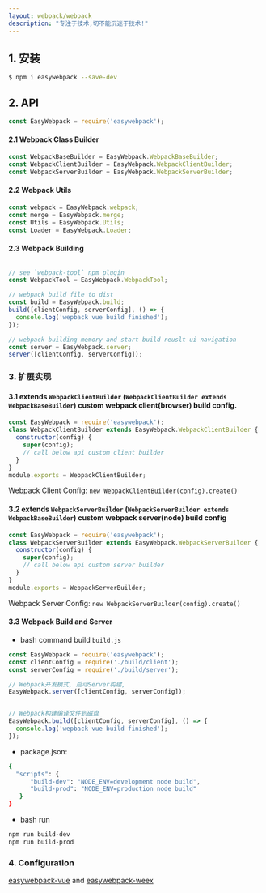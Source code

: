 ```yaml
---
layout: webpack/webpack
description: "专注于技术,切不能沉迷于技术!"
---
```


## 1. 安装

```bash
$ npm i easywebpack --save-dev
```


## 2. API


```js
const EasyWebpack = require('easywebpack');
```

#### 2.1 Webpack Class Builder 

```js
const WebpackBaseBuilder = EasyWebpack.WebpackBaseBuilder;
const WebpackClientBuilder = EasyWebpack.WebpackClientBuilder;
const WebpackServerBuilder = EasyWebpack.WebpackServerBuilder;
```

#### 2.2 Webpack Utils
  

```js  
const webpack = EasyWebpack.webpack;
const merge = EasyWebpack.merge;
const Utils = EasyWebpack.Utils;
const Loader = EasyWebpack.Loader;
```

#### 2.3 Webpack Building
 
```js 

// see `webpack-tool` npm plugin
const WebpackTool = EasyWebpack.WebpackTool;

// webpack build file to dist
const build = EasyWebpack.build;
build([clientConfig, serverConfig], () => {
  console.log('wepback vue build finished');
});

// webpack building memory and start build reuslt ui navigation
const server = EasyWebpack.server;
server([clientConfig, serverConfig]);
```

### 3. 扩展实现

####  3.1 extends `WebpackClientBuilder` (`WebpackClientBuilder extends WebpackBaseBuilder`) custom webpack client(browser) build config.

```js
const EasyWebpack = require('easywebpack');
class WebpackClientBuilder extends EasyWebpack.WebpackClientBuilder {
  constructor(config) {
    super(config);
    // call below api custom client builder
  }
}
module.exports = WebpackClientBuilder;
```

Webpack Client Config: `new WebpackClientBuilder(config).create()`


#### 3.2 extends `WebpackServerBuilder` (`WebpackServerBuilder extends WebpackBaseBuilder`) custom webpack server(node) build config

```js
const EasyWebpack = require('easywebpack');
class WebpackServerBuilder extends EasyWebpack.WebpackServerBuilder {
  constructor(config) {
    super(config);
    // call below api custom server builder
  }
}
module.exports = WebpackServerBuilder;
```
Webpack Server Config: `new WebpackServerBuilder(config).create()`


#### 3.3 Webpack Build and Server

- bash command build `build.js`


```js
const EasyWebpack = require('easywebpack');
const clientConfig = require('./build/client');
const serverConfig = require('./build/server');

// Webpack开发模式, 启动Server构建,
EasyWebpack.server([clientConfig, serverConfig]);


// Webpack构建编译文件到磁盘
EasyWebpack.build([clientConfig, serverConfig], () => {
  console.log('wepback vue build finished');
});
```

- package.json:

```bash
{
  "scripts": {
      "build-dev": "NODE_ENV=development node build",
      "build-prod": "NODE_ENV=production node build"
   }
}
```

- bash run

```bash
npm run build-dev
npm run build-prod
```

### 4. Configuration


[easywebpack-vue](https://github.com/hubcarl/easywebpack-vue.git) and [easywebpack-weex](https://github.com/hubcarl/easywebpack-weex.git)

